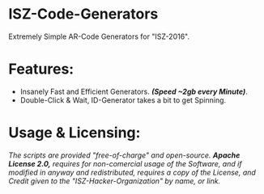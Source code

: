 # ISZ-Code-Generators
Extremely Simple AR-Code Generators for "ISZ-2016".

# Features:
- Insanely Fast and Efficient Generators. ***(Speed ~2gb every Minute)***.
- Double-Click & Wait, ID-Generator takes a bit to get Spinning.











# Usage & Licensing:
*The scripts are provided "free-of-charge" and open-source.* ***Apache License 2.0,*** *requires for non-comercial usage of the Software, and if modified in anyway and redistributed, requires a copy of the License, and Credit given to the "ISZ-Hacker-Organization" by name, or link.*
